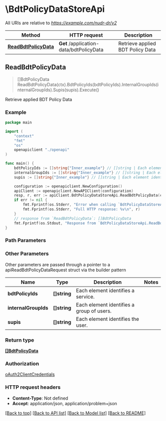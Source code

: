 # \BdtPolicyDataStoreApi

All URIs are relative to *https://example.com/nudr-dr/v2*

Method | HTTP request | Description
------------- | ------------- | -------------
[**ReadBdtPolicyData**](BdtPolicyDataStoreApi.md#ReadBdtPolicyData) | **Get** /application-data/bdtPolicyData | Retrieve applied BDT Policy Data



## ReadBdtPolicyData

> []BdtPolicyData ReadBdtPolicyData(ctx).BdtPolicyIds(bdtPolicyIds).InternalGroupIds(internalGroupIds).Supis(supis).Execute()

Retrieve applied BDT Policy Data

### Example

```go
package main

import (
    "context"
    "fmt"
    "os"
    openapiclient "./openapi"
)

func main() {
    bdtPolicyIds := []string{"Inner_example"} // []string | Each element identifies a service. (optional)
    internalGroupIds := []string{"Inner_example"} // []string | Each element identifies a group of users. (optional)
    supis := []string{"Inner_example"} // []string | Each element identifies the user. (optional)

    configuration := openapiclient.NewConfiguration()
    apiClient := openapiclient.NewAPIClient(configuration)
    resp, r, err := apiClient.BdtPolicyDataStoreApi.ReadBdtPolicyData(context.Background()).BdtPolicyIds(bdtPolicyIds).InternalGroupIds(internalGroupIds).Supis(supis).Execute()
    if err != nil {
        fmt.Fprintf(os.Stderr, "Error when calling `BdtPolicyDataStoreApi.ReadBdtPolicyData``: %v\n", err)
        fmt.Fprintf(os.Stderr, "Full HTTP response: %v\n", r)
    }
    // response from `ReadBdtPolicyData`: []BdtPolicyData
    fmt.Fprintf(os.Stdout, "Response from `BdtPolicyDataStoreApi.ReadBdtPolicyData`: %v\n", resp)
}
```

### Path Parameters



### Other Parameters

Other parameters are passed through a pointer to a apiReadBdtPolicyDataRequest struct via the builder pattern


Name | Type | Description  | Notes
------------- | ------------- | ------------- | -------------
 **bdtPolicyIds** | **[]string** | Each element identifies a service. | 
 **internalGroupIds** | **[]string** | Each element identifies a group of users. | 
 **supis** | **[]string** | Each element identifies the user. | 

### Return type

[**[]BdtPolicyData**](BdtPolicyData.md)

### Authorization

[oAuth2ClientCredentials](../README.md#oAuth2ClientCredentials)

### HTTP request headers

- **Content-Type**: Not defined
- **Accept**: application/json, application/problem+json

[[Back to top]](#) [[Back to API list]](../README.md#documentation-for-api-endpoints)
[[Back to Model list]](../README.md#documentation-for-models)
[[Back to README]](../README.md)

